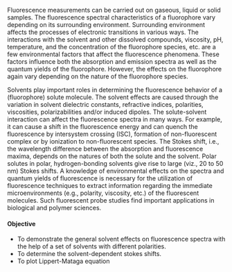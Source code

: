 Fluorescence measurements can be carried out on gaseous, liquid or solid samples. The fluorescence spectral characteristics of a fluorophore vary depending on its surrounding environment. Surrounding environment affects the processes of electronic transitions in various ways. The interactions with the solvent and other dissolved compounds, viscosity, pH, temperature, and the concentration of the fluorophore species, etc. are a few environmental factors that affect the fluorescence phenomena. These factors influence both the absorption and emission spectra as well as the quantum yields of the fluorophore. However, the effects on the fluorophore again vary depending on the nature of the fluorophore species.

Solvents play important roles in determining the fluorescence behavior of a (fluorophore) solute molecule. The solvent effects are caused through the variation in solvent dielectric constants, refractive indices, polarities, viscosities, polarizabilities and/or induced dipoles. The solute-solvent interaction can affect the fluorescence spectra in many ways. For example, it can cause a shift in the fluorescence energy and can quench the fluorescence by intersystem crossing (ISC), formation of non-fluorescent complex or by ionization to non-fluorescent species. The Stokes shift, i.e., the wavelength difference between the absorption and fluorescence maxima, depends on the natures of both the solute and the solvent. Polar solutes in polar, hydrogen-bonding solvents give rise to large (viz., 20 to 50 nm) Stokes shifts. A knowledge of environmental effects on the spectra and quantum yields of fluorescence is necessary for the utilization of fluorescence techniques to extract information regarding the immediate microenvironments (e.g., polarity, viscosity, etc.) of the fluorescent molecules. Such fluorescent probe studies find important applications in biological and polymer sciences.


#### Objective

- To demonstrate the general solvent effects on fluorescence spectra with the help of a set of solvents with different polarities.
- To determine the solvent-dependent stokes shifts.
- To plot Lippert-Mataga equation
